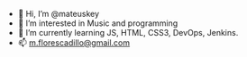 - 👋 Hi, I’m @mateuskey
- 👀 I’m interested in Music and programming
- 🌱 I’m currently learning JS, HTML, CSS3, DevOps, Jenkins.
- 📫 m.florescadillo@gmail.com

<!---
mateuskey/mateuskey is a ✨ special ✨ repository because its `README.md` (this file) appears on your GitHub profile.
You can click the Preview link to take a look at your changes.
--->
